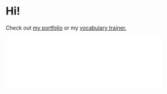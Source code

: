 <h1>Hi!</h1>

Check out <a href="https://privacyy.ch">my portfolio</a> or my <a href="https://vercel.privacyy.ch">vocabulary trainer.</a>


<a href="https://privacyy.ch">
<img src="checkout_portfolio.svg?nocache" width="413" height="141" alt="Check out my work">
</a>